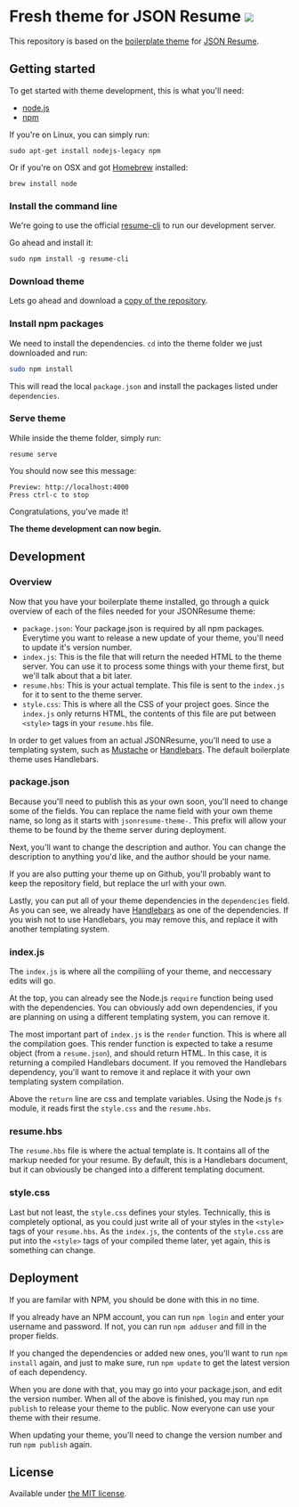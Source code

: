 # Fresh theme for JSON Resume [![](https://badge.fury.io/js/jsonresume-theme-fresh.svg)](https://www.npmjs.org/package/jsonresume-theme-fresh)

This repository is based on the [boilerplate theme](https://github.com/jsonresume/jsonresume-theme-boilerplate) for [JSON Resume](http://jsonresume.org/).

## Getting started

To get started with theme development, this is what you'll need:

- [node.js](http://howtonode.org/how-to-install-nodejs)
- [npm](http://howtonode.org/introduction-to-npm)

If you're on Linux, you can simply run:

```
sudo apt-get install nodejs-legacy npm
```

Or if you're on OSX and got [Homebrew](http://brew.sh/) installed:
```
brew install node
```

### Install the command line

We're going to use the official [resume-cli](https://github.com/jsonresume/resume-cli) to run our development server.

Go ahead and install it:

```
sudo npm install -g resume-cli
```

### Download theme

Lets go ahead and download a [copy of the repository](https://github.com/jsonresume/jsonresume-theme-boilerplate/archive/master.zip).

### Install npm packages

We need to install the dependencies. `cd` into the theme folder we just downloaded and run:

```bash
sudo npm install
```

This will read the local `package.json` and install the packages listed under `dependencies`.

### Serve theme

While inside the theme folder, simply run:

```
resume serve
```

You should now see this message:

```
Preview: http://localhost:4000
Press ctrl-c to stop
```

Congratulations, you've made it!

__The theme development can now begin.__

## Development

### Overview

Now that you have your boilerplate theme installed, go through a quick overview of each of the files needed for your JSONResume theme:

* `package.json`: Your package.json is required by all npm packages. Everytime you want to release a new update of your theme, you'll need to update it's version number.
* `index.js`: This is the file that will return the needed HTML to the theme server. You can use it to process some things with your theme first, but we'll talk about that a bit later.
* `resume.hbs`: This is your actual template. This file is sent to the `index.js` for it to sent to the theme server.
* `style.css`: This is where all the CSS of your project goes. Since the `index.js` only returns HTML, the contents of this file are put between `<style>` tags in your `resume.hbs` file.

In order to get values from an actual JSONResume, you'll need to use a templating system, such as [Mustache](http://mustache.github.io/) or [Handlebars](http://handlebarsjs.com/). The default boilerplate theme uses Handlebars.

### package.json

Because you'll need to publish this as your own soon, you'll need to change some of the fields. You can replace the name field with your own theme name, so long as it starts with `jsonresume-theme-`. This prefix will allow your theme to be found by the theme server during deployment.

Next, you'll want to change the description and author. You can change the description to anything you'd like, and the author should be your name.

If you are also putting your theme up on Github, you'll probably want to keep the repository field, but replace the url with your own.

Lastly, you can put all of your theme dependencies in the `dependencies` field. As you can see, we already have [Handlebars](http://handlebarsjs.com/) as one of the dependencies. If you wish not to use Handlebars, you may remove this, and replace it with another templating system.

### index.js

The `index.js` is where all the compiliing of your theme, and neccessary edits will go.

At the top, you can already see the Node.js `require` function being used with the dependencies. You can obviously add own dependencies, if you are planning on using a different templating system, you can remove it.

The most important part of `index.js` is the `render` function. This is where all the compilation goes. This render function is expected to take a resume object (from a `resume.json`), and should return HTML. In this case, it is returning a compiled Handlebars document. If you removed the Handlebars dependency, you'll want to remove it and replace it with your own templating system compilation.

Above the `return` line are css and template variables. Using the Node.js `fs` module, it reads first the `style.css` and the `resume.hbs`.

### resume.hbs

The `resume.hbs` file is where the actual template is. It contains all of the markup needed for your resume. By default, this is a Handlebars document, but it can obviously be changed into a different templating document.

### style.css

Last but not least, the `style.css` defines your styles. Technically, this is completely optional, as you could just write all of your styles in the `<style>` tags of your `resume.hbs`. As the `index.js`, the contents of the `style.css` are put into the `<style>` tags of your compiled theme later, yet again, this is something can change.

## Deployment

If you are familar with NPM, you should be done with this in no time.

If you already have an NPM account, you can run `npm login` and enter your username and password. If not, you can run `npm adduser` and fill in the proper fields.

If you changed the dependencies or added new ones, you'll want to run `npm install` again, and just to make sure, run `npm update` to get the latest version of each dependency.

When you are done with that, you may go into your package.json, and edit the version number. When all of the above is finished, you may run `npm publish` to release your theme to the public. Now everyone can use your theme with their resume.

When updating your theme, you'll need to change the version number and run `npm publish` again.

## License

Available under [the MIT license](http://mths.be/mit).
